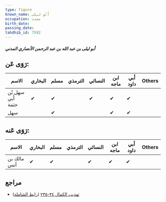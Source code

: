 ```yaml
---
type: figure
known_name: أَبُو ليلى
occupation: محدث
birth_date:
passing_date:
tahdhib_id: 7592
---
```

##### أبو ليلى بن عبد الله بن عبد الرحمن الأنصاري المدني

## رَوَى عَن:
| الاسم             | البخاري | مسلم | الترمذي | النسائي | ابن ماجه | أبي داود | Others |
| ----------------- | ------- | ---- | ------- | ------- | -------- | -------- | ------ |
| سهل بْن أَبي حثمة | ✔       | ✔    |         | ✔       | ✔        | ✔        |        |
| سهل               |         | ✔    |         |         | ✔        | ✔        |        |
## رَوَى عَنه:
| الاسم       | البخاري | مسلم | الترمذي | النسائي | ابن ماجه | أبي داود | Others |
| ----------- | ------- | ---- | ------- | ------- | -------- | -------- | ------ |
| مالك بن أنس | ✔       | ✔    |         | ✔       | ✔        | ✔        |        |
## مراجع
- [تهذيب الكمال ٣٤-٢٣٥](obsidian://open?vault=Tahdhib-al-Kamal&file=Figures/٧٥٩٢-أبو%20ليلى%20بن%20عبد%20الله%20بن%20عبد%20الرحمن%20الأنصاري%20المدني) ([رابط الشاملة](https://shamela.ws/book/3722/18352))